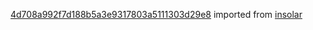 [4d708a992f7d188b5a3e9317803a5111303d29e8](https://github.com/insolar/insolar/commit/4d708a992f7d188b5a3e9317803a5111303d29e8) imported from [insolar](https://github.com/insolar/insolar)

